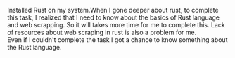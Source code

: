  Installed Rust on my system.When I gone deeper about rust, to complete this task, I realized that I need to know about the basics of Rust language and web scrapping. So it will takes more time for me to complete this. Lack of resources about web scraping in rust is also a problem for me.        
          Even if I couldn't complete the  task I got a chance to know something about the Rust language.
